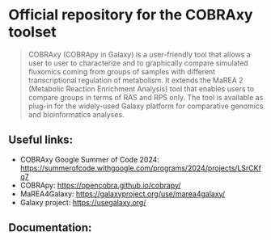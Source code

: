 # Official repository for the COBRAxy toolset
> COBRAxy (COBRApy in Galaxy) is a user-friendly tool that allows a user to user to characterize and to graphically compare simulated fluxomics coming from groups of samples with different transcriptional regulation of metabolism. 
It extends the MaREA 2 (Metabolic Reaction Enrichment Analysis) tool that enables users to compare groups in terms of RAS and RPS only. The tool is available as plug-in for the widely-used Galaxy platform for comparative genomics and bioinformatics analyses.

## Useful links:
- COBRAxy Google Summer of Code 2024: https://summerofcode.withgoogle.com/programs/2024/projects/LSrCKfq7
- COBRApy: https://opencobra.github.io/cobrapy/
- MaREA4Galaxy: https://galaxyproject.org/use/marea4galaxy/
- Galaxy project: https://usegalaxy.org/

## Documentation: